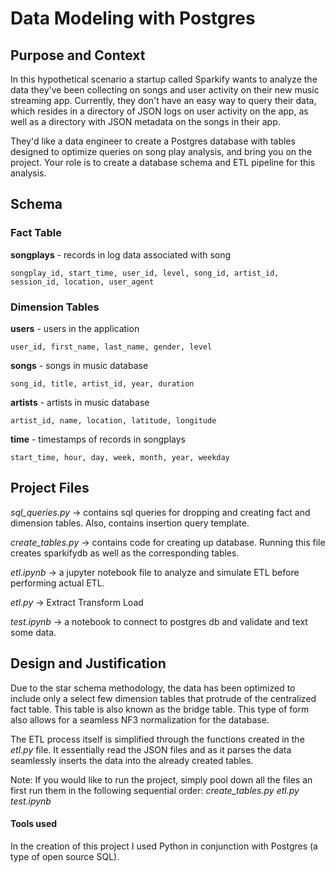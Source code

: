 # Data Modeling with Postgres

## Purpose and Context
In this hypothetical scenario a startup called Sparkify wants to analyze the data they've been collecting on songs and user activity on their new music streaming app. Currently, they don't have an easy way to query their data, which resides in a directory of JSON logs on user activity on the app, as well as a directory with JSON metadata on the songs in their app.

They'd like a data engineer to create a Postgres database with tables designed to optimize queries on song play analysis, and bring you on the project. Your role is to create a database schema and ETL pipeline for this analysis.

## Schema

### Fact Table
**songplays** - records in log data associated with song 

    songplay_id, start_time, user_id, level, song_id, artist_id, session_id, location, user_agent
    
### Dimension Tables
**users** - users in the application

    user_id, first_name, last_name, gender, level
    
**songs** - songs in music database

    song_id, title, artist_id, year, duration
    
**artists** - artists in music database

    artist_id, name, location, latitude, longitude
    
**time** - timestamps of records in songplays 

    start_time, hour, day, week, month, year, weekday
    
## Project Files
*sql_queries.py* -> contains sql queries for dropping and creating fact and dimension tables. Also, contains insertion query template. 

*create_tables.py* -> contains code for creating up database. Running this file creates sparkifydb as well as the corresponding tables.

*etl.ipynb* -> a jupyter notebook file to analyze and simulate ETL before performing actual ETL.

*etl.py* -> Extract Transform Load

*test.ipynb* -> a notebook to connect to postgres db and validate and text some data.

## Design and Justification
Due to the star schema methodology, the data has been optimized to include only a select few dimension tables that protrude of the centralized fact table. This table is also known as the bridge table. This type of form also allows for a seamless NF3 normalization for the database.

The ETL process itself is simplified through the functions created in the *etl.py* file. It essentially read the JSON files and as it parses the data seamlessly inserts the data into the already created tables.

Note: If you would like to run the project, simply pool down all the files an first run them in the following sequential order:
    *create_tables.py* 
    *etl.py*
    *test.ipynb*

#### Tools used
In the creation of this project I used Python in conjunction with Postgres (a type of open source SQL). 